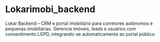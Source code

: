 # Lokarimobi_backend
Lokar Backend – CRM e portal imobiliário para corretores autônomos e pequenas imobiliárias. Gerencia imóveis, leads e usuários com consentimento LGPD, integrando-se automaticamente ao portal público.
